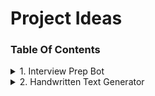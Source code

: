 # Project Ideas

### Table Of Contents

<details> 

<summary> 1. Interview Prep Bot </summary>

### [1. Interview Prep Bot](/Interview%20Prep%20Bot/Interview_Prep_BOT.md)

The Interview Prep Chatbot is an AI-powered conversational agent designed to assist job seekers in preparing for interviews by leveraging the experiences and feedback of previously hired candidates. The chatbot will provide personalized guidance, practice questions, and resources tailored to the user's desired job role, industry, and specific interview scenario.

</details>

<details> 

<summary> 2. Handwritten Text Generator </summary>

### [2. Handwritten Text Generator](/Hand%20Written%20Text%20Generator/Hand_Written_Text_Generator.md)

To develop an AI-powered system that can analyze handwritten notes, generate stylized text based on the user's handwriting, and create realistic-looking handwritten texts or fonts that can be used across various platforms.

</details>


